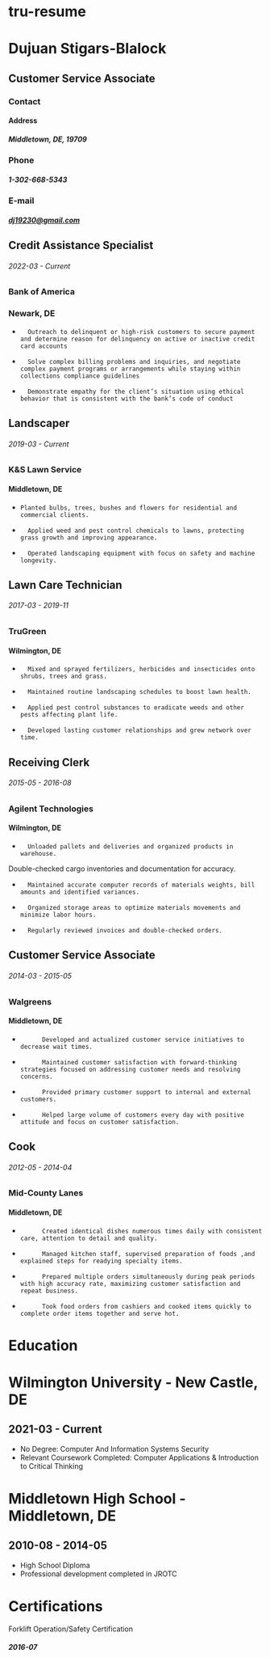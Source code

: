 # tru-resume
# Dujuan Stigars-Blalock
## Customer Service Associate
### Contact
#### Address 
##### Middletown, DE, 19709
### Phone 
##### 1-302-668-5343
### E-mail 
##### dj19230@gmail.com
## Credit Assistance Specialist
###### 2022-03 - Current
### Bank of America 
### Newark, DE
*       Outreach to delinquent or high-risk customers to secure payment and determine reason for delinquency on active or inactive credit card accounts
*       Solve complex billing problems and inquiries, and negotiate complex payment programs or arrangements while staying within collections compliance guidelines
*       Demonstrate empathy for the client’s situation using ethical behavior that is consistent with the bank’s code of conduct
## Landscaper
###### 2019-03 - Current	 	
### K&S Lawn Service
#### Middletown, DE
*     Planted bulbs, trees, bushes and flowers for residential and commercial clients. 
*       Applied weed and pest control chemicals to lawns, protecting grass growth and improving appearance. 
*       Operated landscaping equipment with focus on safety and machine longevity. 
## Lawn Care Technician
###### 2017-03 - 2019-11
### TruGreen
#### Wilmington, DE
*       Mixed and sprayed fertilizers, herbicides and insecticides onto shrubs, trees and grass. 
*       Maintained routine landscaping schedules to boost lawn health. 
*       Applied pest control substances to eradicate weeds and other pests affecting plant life. 
*       Developed lasting customer relationships and grew network over time. 
## Receiving Clerk
###### 2015-05 - 2016-08
### Agilent Technologies
#### Wilmington, DE
*       Unloaded pallets and deliveries and organized products in warehouse. 
Double-checked cargo inventories and documentation for accuracy. 
*       Maintained accurate computer records of materials weights, bill amounts and identified variances. 
*       Organized storage areas to optimize materials movements and minimize labor hours. 
*       Regularly reviewed invoices and double-checked orders. 
## Customer Service Associate
###### 2014-03 - 2015-05	 	
### Walgreens
#### Middletown, DE
*           Developed and actualized customer service initiatives to decrease wait times. 
*           Maintained customer satisfaction with forward-thinking strategies focused on addressing customer needs and resolving concerns. 
*           Provided primary customer support to internal and external customers. 
*           Helped large volume of customers every day with positive attitude and focus on customer satisfaction. 
## Cook
###### 2012-05 - 2014-04
### Mid-County Lanes
#### Middletown, DE
*           Created identical dishes numerous times daily with consistent care, attention to detail and quality. 
*           Managed kitchen staff, supervised preparation of foods ,and explained steps for readying specialty items. 
*           Prepared multiple orders simultaneously during peak periods with high accuracy rate, maximizing customer satisfaction and repeat business. 
*           Took food orders from cashiers and cooked items quickly to complete order items together and serve hot. 
 
# Education
 
# Wilmington University - New Castle, DE
## 2021-03 - Current	 	
*   No Degree: Computer And Information Systems Security
*   Relevant Coursework Completed: Computer Applications & Introduction to Critical Thinking 
# Middletown High School - Middletown, DE
## 2010-08 - 2014-05	 	
*   High School Diploma 
*   Professional development completed in JROTC 
 
#   Certifications
 
Forklift Operation/Safety Certification 
##### 2016-07	 	